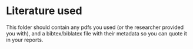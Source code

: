 # Literature used

This folder should contain any pdfs you used (or the researcher provided you with), and a bibtex/biblatex file with their metadata so you can quote it in your reports.